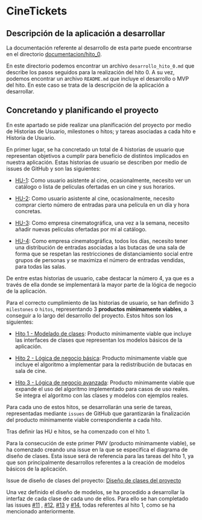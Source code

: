 # CineTickets

## Descripción de la aplicación a desarrollar

La documentación referente al desarrollo de esta parte puede encontrarse en el directorio
[documentacion/hito_0](https://github.com/mcarmona99/CineTickets/blob/master/documentacion/hito_0).

En este directorio podemos encontrar un archivo `desarrollo_hito_0.md` que describe los pasos seguidos para la
realización del hito 0. A su vez, podemos encontrar un archivo `README.md` que incluye el desarrollo o MVP del hito. En
este caso se trata de la descripción de la aplicación a desarrollar.

## Concretando y planificando el proyecto

En este apartado se pide realizar una planificación del proyecto por medio de Historias de Usuario, milestones o hitos;
y tareas asociadas a cada hito e Historia de Usuario.

En primer lugar, se ha concretado un total de 4 historias de usuario que representan objetivos a cumplir para beneficio
de distintos implicados en nuestra aplicación. Estas historias de usuario se describen por medio de issues de GitHub y
son las siguientes:

- [HU-1](https://github.com/mcarmona99/CineTickets/issues/6): Como usuario asistente al cine, ocasionalmente, necesito
  ver un catálogo o lista de películas ofertadas en un cine y sus horarios.

- [HU-2](https://github.com/mcarmona99/CineTickets/issues/7): Como usuario asistente al cine, ocasionalmente, necesito
  comprar cierto número de entradas para una película en un día y hora concretas.

- [HU-3](https://github.com/mcarmona99/CineTickets/issues/8): Como empresa cinematográfica, una vez a la semana,
  necesito añadir nuevas películas ofertadas por mí al catálogo.

- [HU-4](https://github.com/mcarmona99/CineTickets/issues/9): Como empresa cinematográfica, todos los días, necesito
  tener una distribución de entradas asociadas a las butacas de una sala de forma que se respetan las restricciones de
  distanciamiento social entre grupos de personas y se maximiza el número de entradas vendidas, para todas las salas.

De entre estas historias de usuario, cabe destacar la número 4, ya que es a través de ella donde se implementará la
mayor parte de la lógica de negocio de la aplicación.

Para el correcto cumplimiento de las historias de usuario, se han definido 3 `milestones` o `hitos`, representando 3
**productos mínimamente viables**, a conseguir a lo largo del desarrollo del proyecto. Estos hitos son los siguientes:

- [Hito 1 - Modelado de clases](https://github.com/mcarmona99/CineTickets/milestone/1): Producto mínimamente viable que
  incluye las interfaces de clases que representan los modelos básicos de la aplicación.

- [Hito 2 - Lógica de negocio básica](https://github.com/mcarmona99/CineTickets/milestone/2): Producto mínimamente
  viable que incluye el algoritmo a implementar para la redistribución de butacas en sala de cine.

- [Hito 3 - Lógica de negocio avanzada](https://github.com/mcarmona99/CineTickets/milestone/3): Producto mínimamente
  viable que expande el uso del algoritmo implementado para casos de uso reales. Se integra el algoritmo con las clases
  y modelos con ejemplos reales.

Para cada uno de estos hitos, se desarrollarán una serie de tareas, representadas mediante `issues` de GitHub que
garantizarán la finalización del producto mínimamente viable correspondiente a cada hito.

Tras definir las HU e hitos, se ha comenzado con el hito 1.

Para la consecución de este primer PMV (producto mínimamente viable), se ha comenzado creando una issue en la que se
especifíca el diagrama de diseño de clases. Esta issue será de referencia para las tareas del hito 1, ya que son
principalmente desarrollos referentes a la creación de modelos básicos de la aplicación.

Issue de diseño de clases del
proyecto: [Diseño de clases del proyecto](https://github.com/mcarmona99/CineTickets/issues/10)

Una vez definido el diseño de modelos, se ha procedido a desarrollar la interfaz de cada clase de cada uno de ellos.
Para ello se han completado las issues [#11](https://github.com/mcarmona99/CineTickets/issues/11)
, [#12](https://github.com/mcarmona99/CineTickets/issues/12), [#13](https://github.com/mcarmona99/CineTickets/issues/13)
y [#14](https://github.com/mcarmona99/CineTickets/issues/14), todas referentes al hito 1, como se ha mencionado
anteriormente.
